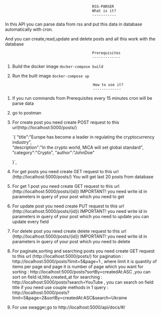                                             RSS-PARSER
                                            What is it?
                                            -----------

In this API you can parse data from rss and put this data in database automatically with cron.

And you can create,read,update and delete posts and all this work with the database

                                            Prerequisites
                                            -------------
1. Build the docker image
   `docker-compose build`
2. Run the built image
   `docker-compose up`

                                            How to use it?
                                            -------------

1) If you run commands from  Prerequisites every 15 minutes cron will be parse data

2) go to postman

3) For create post you need create POST request to this url(http://localhost:5000/posts/)

   `{
       "title":"Europe has become a leader in regulating the cryptocurrency industry",      
       "description":"In the crypto world, MiCA will set global standard",       
       "category":"Crypto",
       "author":"JohnDoe"
               
    }`,

4) For get posts you need create GET request to this url (http://localhost:5000/posts/)
   You will get last 20 posts from database


5) For get 1 post you need create GET request to this url (http://localhost:5000/posts/{id})
    IMPORTANT!
    you need write id in parameters in query of your post which you need to get

6) For update post you need create PUT request to this url  (http://localhost:5000/posts/{id})
   IMPORTANT!
   you need write id in parameters in query of your post which you need to update
   you can update every field

7) For delete post you need create delete request to this url  (http://localhost:5000/posts/{id})
   IMPORTANT!
   you need write id in parameters in query of your post which you need to delete

8) For paginate,sorting and searching posts you need create GET request to this url (http://localhost:5000/posts/)
   for pagination : http://localhost:5000/posts?limit=5&page=1 , where limit it is quantity of items per page and 
   page it is number of page which you want
   for sorting : http://localhost:5000/posts?sortBy=createdAt:ASC ,you can sort on field id,title,created_at
   for searching : http://localhost:5000/posts?search=YouTube , you can search on field title
   if you need  use couple methods in 1 query : http://localhost:5000/posts?limit=5&page=2&sortBy=createdAt:ASC&search=Ukraine

9) For use swagger,go to http://localhost:5000/api/docs/#/
